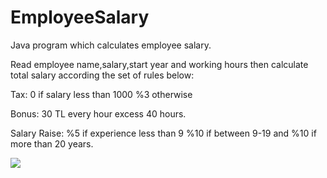 # EmployeeSalary

Java program which calculates employee salary.

Read employee name,salary,start year and working hours then calculate total salary according the set of rules below:

Tax: 0 if salary less than 1000 %3 otherwise

Bonus: 30 TL every hour excess 40 hours.

Salary Raise: %5 if experience less than 9 %10 if between 9-19 and %10 if more than 20 years.


![](img/1.png)
